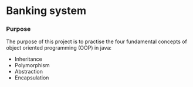 # Banking system
### Purpose
The purpose of this project is to practise the four fundamental concepts of object oriented programming (OOP) in java:
- Inheritance
- Polymorphism
- Abstraction
- Encapsulation